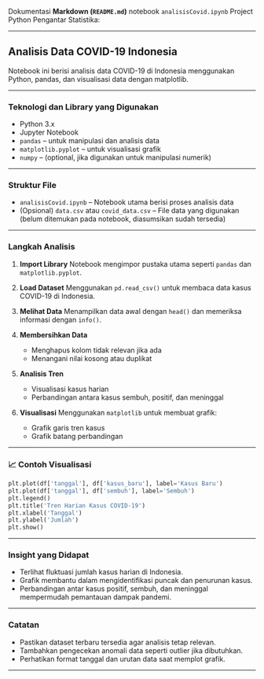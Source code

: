 Dokumentasi  **Markdown (`README.md`)** notebook `analisisCovid.ipynb` Project Python Pengantar Statistika:

---

## Analisis Data COVID-19 Indonesia

Notebook ini berisi analisis data COVID-19 di Indonesia menggunakan Python, pandas, dan visualisasi data dengan matplotlib.

---

### Teknologi dan Library yang Digunakan

* Python 3.x
* Jupyter Notebook
* `pandas` – untuk manipulasi dan analisis data
* `matplotlib.pyplot` – untuk visualisasi grafik
* `numpy` – (optional, jika digunakan untuk manipulasi numerik)

---

### Struktur File

* `analisisCovid.ipynb` – Notebook utama berisi proses analisis data
* (Opsional) `data.csv` atau `covid_data.csv` – File data yang digunakan (belum ditemukan pada notebook, diasumsikan sudah tersedia)

---

### Langkah Analisis

1. **Import Library**
   Notebook mengimpor pustaka utama seperti `pandas` dan `matplotlib.pyplot`.

2. **Load Dataset**
   Menggunakan `pd.read_csv()` untuk membaca data kasus COVID-19 di Indonesia.

3. **Melihat Data**
   Menampilkan data awal dengan `head()` dan memeriksa informasi dengan `info()`.

4. **Membersihkan Data**

   * Menghapus kolom tidak relevan jika ada
   * Menangani nilai kosong atau duplikat

5. **Analisis Tren**

   * Visualisasi kasus harian
   * Perbandingan antara kasus sembuh, positif, dan meninggal

6. **Visualisasi**
   Menggunakan `matplotlib` untuk membuat grafik:

   * Grafik garis tren kasus
   * Grafik batang perbandingan

---

### 📈 Contoh Visualisasi

```python
plt.plot(df['tanggal'], df['kasus_baru'], label='Kasus Baru')
plt.plot(df['tanggal'], df['sembuh'], label='Sembuh')
plt.legend()
plt.title('Tren Harian Kasus COVID-19')
plt.xlabel('Tanggal')
plt.ylabel('Jumlah')
plt.show()
```

---

### Insight yang Didapat

* Terlihat fluktuasi jumlah kasus harian di Indonesia.
* Grafik membantu dalam mengidentifikasi puncak dan penurunan kasus.
* Perbandingan antar kasus positif, sembuh, dan meninggal mempermudah pemantauan dampak pandemi.

---

### Catatan

* Pastikan dataset terbaru tersedia agar analisis tetap relevan.
* Tambahkan pengecekan anomali data seperti outlier jika dibutuhkan.
* Perhatikan format tanggal dan urutan data saat memplot grafik.

---
